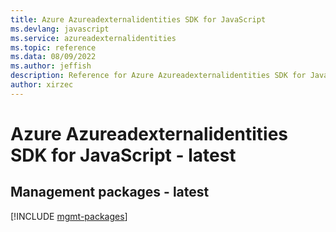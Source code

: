 ```yaml
---
title: Azure Azureadexternalidentities SDK for JavaScript
ms.devlang: javascript
ms.service: azureadexternalidentities
ms.topic: reference
ms.data: 08/09/2022
ms.author: jeffish
description: Reference for Azure Azureadexternalidentities SDK for JavaScript
author: xirzec
---
```

# Azure Azureadexternalidentities SDK for JavaScript - latest

## Management packages - latest
[!INCLUDE [mgmt-packages](azureadexternalidentities-mgmt-index.md)]